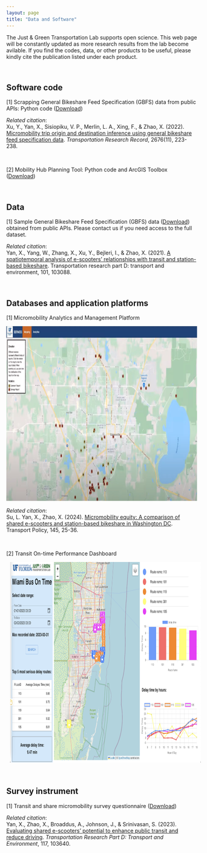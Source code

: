 ```yaml
---
layout: page
title: "Data and Software"
---
```


The Just & Green Transportation Lab supports open science. This web page will be constantly updated as more research results from the lab become avilable. If you find the codes, data, or other products to be useful, please kindly cite the publication listed under each product.

&nbsp;


## Software code
[1] Scrapping General Bikeshare Feed Specification (GBFS) data from public APIs: Python code ([Download](https://github.com/jacobyan0/jacobyan0.github.io/blob/master/Sharing/GBFS%20data%20extraction.zip?raw=true))

_Related citation_: <br/>
Xu, Y., Yan, X., Sisiopiku, V. P., Merlin, L. A., Xing, F., & Zhao, X. (2022). [Micromobility trip origin and destination inference using general bikeshare feed specification data](https://doi.org/10.1177/03611981221092005). _Transportation Research Record_, 2676(11), 223-238.

&nbsp;

[2] Mobility Hub Planning Tool: Python code and ArcGIS Toolbox ([Download](https://github.com/jacobyan0/Just-and-Green-Transportatiion-Lab/tree/main/Florida%20Mobility%20Hubs)) 


&nbsp;
&nbsp;

## Data
[1] Sample General Bikeshare Feed Specification (GBFS) data ([Download](https://github.com/jacobyan0/jacobyan0.github.io/blob/master/Sharing/Washington%20DC_GBFS.zip?raw=true)) obtained from public APIs. Please contact us if you need access to the full dataset.

_Related citation_:<br/>
Yan, X., Yang, W., Zhang, X., Xu, Y., Bejleri, I., & Zhao, X. (2021). [A spatiotemporal analysis of e-scooters’ relationships with transit and station-based bikeshare](https://doi.org/10.1016/j.trd.2021.103088). Transportation research part D: transport and environment, 101, 103088.

&nbsp;
&nbsp;

## Databases and application platforms 

[1] Micromobility Analytics and Management Platform 

 <a href="https://www.youtube.com/embed/s4ABfMFuq9g" target="_blank">
 <img src="https://github.com/jacobyan0/jacobyan0.github.io/raw/master/images/Other/Platform.jpg" alt="Watch the video" width="960" height="460" />
</a>

_Related citation_:<br/>
Su, L. Yan, X., Zhao, X. (2024). [Micromobility equity: A comparison of shared e-scooters and station-based bikeshare in Washington DC](https://doi.org/10.1016/j.tranpol.2023.10.008). Transport Policy, 145, 25-36. 
 
&nbsp;

[2] Transit On-time Performance Dashboard

<img align="left" width="960" height="528" src="https://github.com/jacobyan0/jacobyan0.github.io/raw/master/images/Other/MDT_OnTimePerformance.png" style="vertical-align:left;margin: 0px 10px" />

&nbsp;
<br/>
<br/>


## Survey instrument
[1] Transit and share micromobility survey questionnaire ([Download](https://github.com/jacobyan0/jacobyan0.github.io/blob/master/Sharing/Transit%20and%20shared%20micromobility%20survey.docx?raw=true))

_Related citation_: <br/>
Yan, X., Zhao, X., Broaddus, A., Johnson, J., & Srinivasan, S. (2023). [Evaluating shared e-scooters’ potential to enhance public transit and reduce driving](https://doi.org/10.1016/j.trd.2023.103640). _Transportation Research Part D: Transport and Environment_, 117, 103640.

&nbsp;
&nbsp;




